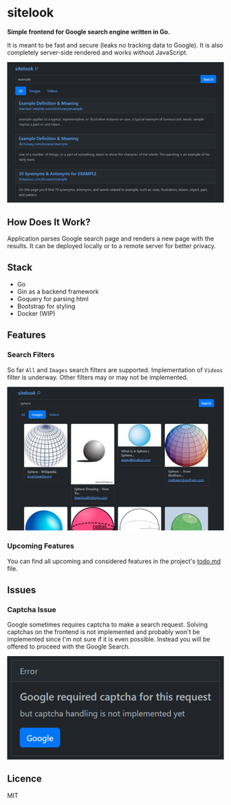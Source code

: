 # sitelook

**Simple frontend for Google search engine written in Go.**

It is meant to be fast and secure (leaks no tracking data to Google). It is also completely server-side rendered and works without JavaScript.

![thumbnail](dev/thumbnail.png)

## How Does It Work?

Application parses Google search page and renders a new page with the results. It can be deployed locally or to a remote server for better privacy.

## Stack

-   Go
-   Gin as a backend framework
-   Goquery for parsing html
-   Bootstrap for styling
-   Docker (WIP)

## Features

### Search Filters

So far `All` and `Images` search filters are supported. Implementation of `Videos` filter is underway. Other filters may or may not be implemented.

![image-search-example](dev/image-search-example.png)

### Upcoming Features

You can find all upcoming and considered features in the project's [todo.md](dev/todo.md) file.

## Issues

### Captcha Issue

Google sometimes requires captcha to make a search request. Solving captchas on the frontend is not implemented and probably won't be implemented since I'm not sure if it is even possible. Instead you will be offered to proceed with the Google Search.

![captcha-error-example](dev/captcha-error-example.png)

## Licence

MIT
